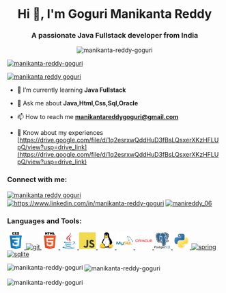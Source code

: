 <h1 align="center">Hi 👋, I'm Goguri Manikanta Reddy</h1>
<h3 align="center">A passionate Java Fullstack developer from India</h3>

<p align="center" > <img src="https://cdn.dribbble.com/users/2131993/screenshots/4948736/thoughtworks-gif_dribbble.gif" alt="manikanta-reddy-goguri"  width="80" height="80"/> </p>

<p align="left"> <a href="https://github.com/ryo-ma/github-profile-trophy"><img src="https://github-profile-trophy.vercel.app/?username=manikanta-reddy-goguri" alt="manikanta-reddy-goguri" /></a> </p>

<p align="left"> <a href="https://twitter.com/manikanta reddy goguri" target="blank"><img src="https://img.shields.io/twitter/follow/manikanta reddy goguri?logo=twitter&style=for-the-badge" alt="manikanta reddy goguri" /></a> </p>

- 🌱 I’m currently learning **Java Fullstack**

- 💬 Ask me about **Java,Html,Css,Sql,Oracle**

- 📫 How to reach me **manikantareddygoguri@gmail.com**

- 📄 Know about my experiences [https://drive.google.com/file/d/1q2esrxwQddHuD3fBsLQsxerXKzHFLUpQ/view?usp=drive_link](https://drive.google.com/file/d/1q2esrxwQddHuD3fBsLQsxerXKzHFLUpQ/view?usp=drive_link)

<h3 align="left">Connect with me:</h3>
<p align="left">
<a href="https://twitter.com/manikanta reddy goguri" target="blank"><img align="center" src="https://raw.githubusercontent.com/rahuldkjain/github-profile-readme-generator/master/src/images/icons/Social/twitter.svg" alt="manikanta reddy goguri" height="30" width="40" /></a>
<a href="https://linkedin.com/in/https://www.linkedin.com/in/manikanta-reddy-goguri" target="blank"><img align="center" src="https://raw.githubusercontent.com/rahuldkjain/github-profile-readme-generator/master/src/images/icons/Social/linked-in-alt.svg" alt="https://www.linkedin.com/in/manikanta-reddy-goguri" height="30" width="40" /></a>
<a href="https://instagram.com/manireddy_06" target="blank"><img align="center" src="https://raw.githubusercontent.com/rahuldkjain/github-profile-readme-generator/master/src/images/icons/Social/instagram.svg" alt="manireddy_06" height="30" width="40" /></a>
</p>

<h3 align="left">Languages and Tools:</h3>
<p align="left"> <a href="https://www.w3schools.com/css/" target="_blank" rel="noreferrer"> <img src="https://raw.githubusercontent.com/devicons/devicon/master/icons/css3/css3-original-wordmark.svg" alt="css3" width="40" height="40"/> </a> <a href="https://git-scm.com/" target="_blank" rel="noreferrer"> <img src="https://www.vectorlogo.zone/logos/git-scm/git-scm-icon.svg" alt="git" width="40" height="40"/> </a> <a href="https://www.w3.org/html/" target="_blank" rel="noreferrer"> <img src="https://raw.githubusercontent.com/devicons/devicon/master/icons/html5/html5-original-wordmark.svg" alt="html5" width="40" height="40"/> </a> <a href="https://www.java.com" target="_blank" rel="noreferrer"> <img src="https://raw.githubusercontent.com/devicons/devicon/master/icons/java/java-original.svg" alt="java" width="40" height="40"/> </a> <a href="https://developer.mozilla.org/en-US/docs/Web/JavaScript" target="_blank" rel="noreferrer"> <img src="https://raw.githubusercontent.com/devicons/devicon/master/icons/javascript/javascript-original.svg" alt="javascript" width="40" height="40"/> </a> <a href="https://www.linux.org/" target="_blank" rel="noreferrer"> <img src="https://raw.githubusercontent.com/devicons/devicon/master/icons/linux/linux-original.svg" alt="linux" width="40" height="40"/> </a> <a href="https://www.mysql.com/" target="_blank" rel="noreferrer"> <img src="https://raw.githubusercontent.com/devicons/devicon/master/icons/mysql/mysql-original-wordmark.svg" alt="mysql" width="40" height="40"/> </a> <a href="https://www.oracle.com/" target="_blank" rel="noreferrer"> <img src="https://raw.githubusercontent.com/devicons/devicon/master/icons/oracle/oracle-original.svg" alt="oracle" width="40" height="40"/> </a> <a href="https://www.postgresql.org" target="_blank" rel="noreferrer"> <img src="https://raw.githubusercontent.com/devicons/devicon/master/icons/postgresql/postgresql-original-wordmark.svg" alt="postgresql" width="40" height="40"/> </a> <a href="https://www.python.org" target="_blank" rel="noreferrer"> <img src="https://raw.githubusercontent.com/devicons/devicon/master/icons/python/python-original.svg" alt="python" width="40" height="40"/> </a> <a href="https://spring.io/" target="_blank" rel="noreferrer"> <img src="https://www.vectorlogo.zone/logos/springio/springio-icon.svg" alt="spring" width="40" height="40"/> </a> <a href="https://www.sqlite.org/" target="_blank" rel="noreferrer"> <img src="https://www.vectorlogo.zone/logos/sqlite/sqlite-icon.svg" alt="sqlite" width="40" height="40"/> </a> </p>

<p><img align="left" src="https://github-readme-stats.vercel.app/api/top-langs?username=manikanta-reddy-goguri&show_icons=true&locale=en&layout=compact" alt="manikanta-reddy-goguri" /></p>

<p>&nbsp;<img align="center" src="https://github-readme-stats.vercel.app/api?username=manikanta-reddy-goguri&show_icons=true&locale=en" alt="manikanta-reddy-goguri" /></p>

<p><img align="center" src="https://github-readme-streak-stats.herokuapp.com/?user=manikanta-reddy-goguri&" alt="manikanta-reddy-goguri" /></p>
